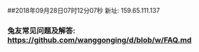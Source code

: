 ##2018年09月28日07时12分07秒 新址: 159.65.111.137
### 兔友常见问题及解答: https://github.com/wanggonging/d/blob/w/FAQ.md
